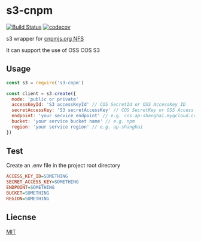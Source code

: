# s3-cnpm

[![Build Status](https://img.shields.io/travis/com/hyunrealshadow/s3-cnpm.svg?style=flat-square)](https://travis-ci.com/hyunrealshadow/s3-cnpm)
[![codecov](https://img.shields.io/codecov/c/gh/hyunrealshadow/s3-cnpm.svg?style=flat-square&logo=codecov)](https://codecov.io/gh/hyunrealshadow/s3-cnpm)

s3 wrapper for [cnpmjs.org NFS](https://github.com/cnpm/cnpmjs.org/wiki/NFS-Guide)

It can support the use of OSS COS S3

## Usage

```js
const s3 = require('s3-cnpm')

const client = s3.create({
  mode: 'public or private'
  accessKeyId: 'S3 accessKeyId' // COS SecretId or OSS AccessKey ID
  secretAccessKey: 'S3 secretAccessKey' // COS SecretKey or OSS Access Key Secret
  endpoint: 'your service endpoint' // e.g. cos.ap-shanghai.myqcloud.com
  bucket: 'your service bucket name' // e.g. npm
  region: 'your service region' // e.g. ap-shanghai
})
```

## Test

Create an .env file in the project root directory

```ini
ACCESS_KEY_ID=SOMETHING
SECRET_ACCESS_KEY=SOMETHING
ENDPOINT=SOMETHING
BUCKET=SOMETHING
REGION=SOMETHING
```

## Liecnse

[MIT](LICENSE)